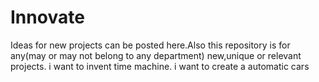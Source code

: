 # Innovate
Ideas for new projects can be posted here.Also this repository is for any(may or may not belong to any department) new,unique or relevant projects.
i want to  invent time machine. i want to create a automatic cars
